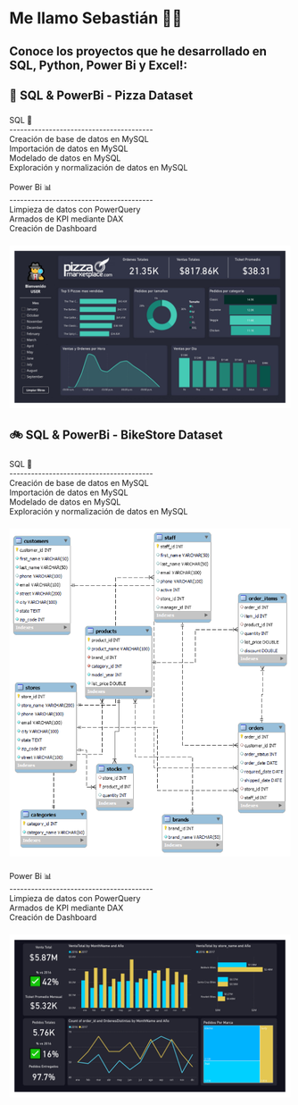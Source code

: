 <h1 align="left">Me llamo Sebastián 👨‍💻</h1>

###

<h2 align="left">Conoce los proyectos que he desarrollado en SQL, Python, Power Bi y Excel!:</h2>

###

<h2 align="left">🍕 SQL & PowerBi - Pizza Dataset</h2>

###

<p align="left">SQL 📄<br>----------------------------------------<br>Creación de base de datos en MySQL<br>Importación de datos en MySQL<br>Modelado de datos en MySQL<br>Exploración y normalización de datos en MySQL <br><br>Power Bi 📊<br>----------------------------------------<br>Limpieza de datos con PowerQuery<br>Armados de KPI mediante DAX<br>Creación de Dashboard</p>


###

![Pizza](Visuals/PizzaTimeDashboard.jpg)


###

<h2 align="left">🚲 SQL & PowerBi - BikeStore Dataset</h2>

###

<p align="left">SQL 📄<br>----------------------------------------<br>Creación de base de datos en MySQL<br>Importación de datos en MySQL<br>Modelado de datos en MySQL<br>Exploración y normalización de datos en MySQL</p>

###

![Bike](Visuals/BikeDataModeling.png)

###

<p align="left">Power Bi 📊<br>----------------------------------------<br>Limpieza de datos con PowerQuery<br>Armados de KPI mediante DAX<br>Creación de Dashboard</p>

###

![Bike](Visuals/BikeDashboard.jpg)

###


<!---
sebastiansm2/sebastiansm2 is a ✨ special ✨ repository because its `README.md` (this file) appears on your GitHub profile.
You can click the Preview link to take a look at your changes.
--->
